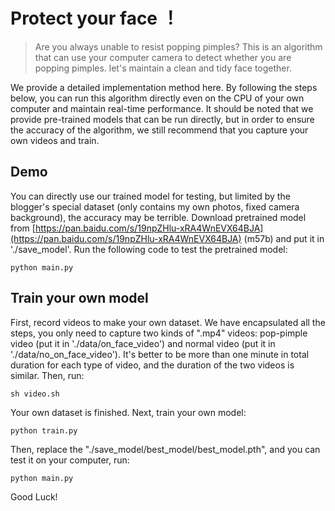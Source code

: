 # Protect your face ！
> Are you always unable to resist popping pimples? This is an algorithm that can use your computer camera to detect whether you are popping pimples. let's maintain a clean and tidy face together.

We provide a detailed implementation method here. By following the steps below, you can run this algorithm directly even on the CPU of your own computer and maintain real-time performance. It should be noted that we provide pre-trained models that can be run directly, but in order to ensure the accuracy of the algorithm, we still recommend that you capture your own videos and train.

## Demo
You can directly use our trained model for testing, but limited by the blogger's special dataset (only contains my own photos, fixed camera background), the accuracy may be terrible. Download pretrained model from [https://pan.baidu.com/s/19npZHlu-xRA4WnEVX64BJA](https://pan.baidu.com/s/19npZHlu-xRA4WnEVX64BJA) (m57b) and put it in './save_model'. Run the following code to test the pretrained model:
```
python main.py
```

## Train your own model
First, record videos to make your own dataset. We have encapsulated all the steps, you only need to capture two kinds of ".mp4" videos: pop-pimple video (put it in './data/on_face_video') and normal video (put it in './data/no_on_face_video'). It's better to be more than one minute in total duration for each type of video, and the duration of the two videos is similar. Then, run:
```
sh video.sh
```

Your own dataset is finished. Next, train your own model:
```
python train.py
```

Then, replace the "./save_model/best_model/best_model.pth", and you can test it on your computer, run:
 ```
 python main.py
 ```
 
 Good Luck!
